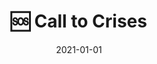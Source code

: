 ---
title: 🆘 Call to Crises
description: Brief description of this section
cover: crises.jpg
date: 2021-01-01
---